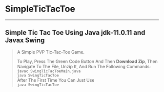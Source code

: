 # SimpleTicTacToe
___________________________
## Simple Tic Tac Toe Using Java jdk-11.0.11 and Javax Swing

>A Simple PVP Tic-Tac-Toe Game.
>
> To Play, Press The Green Code Button And Then **Download Zip**,
> Then Navigate To The File, Unzip It, And Run The Following Commands:
> ``
> javac SwingTicTacToeMain.java
> ``   
> ``
> java SwingTicTacToe  
> ``  
> After The First Time You Can Just Use   
> ``
> java SwingTicTacToe
> `` 
>
